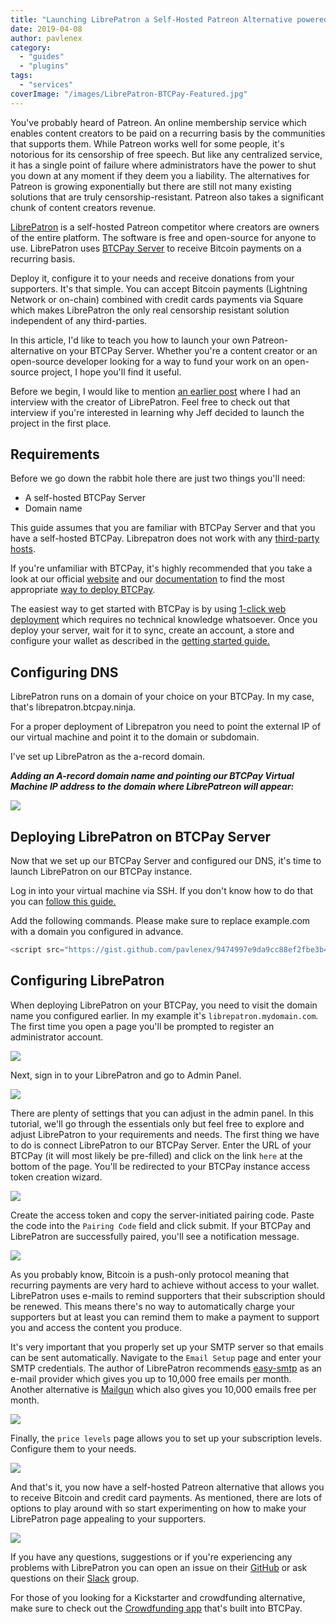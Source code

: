 ```yaml
---
title: "Launching LibrePatron a Self-Hosted Patreon Alternative powered by Bitcoin"
date: 2019-04-08
author: pavlenex
category: 
  - "guides"
  - "plugins"
tags: 
  - "services"
coverImage: "/images/LibrePatron-BTCPay-Featured.jpg"
---
```


You've probably heard of Patreon. An online membership service which enables content creators to be paid on a recurring basis by the communities that supports them. While Patreon works well for some people, it's notorious for its censorship of free speech. But like any centralized service, it has a single point of failure where administrators have the power to shut you down at any moment if they deem you a liability. The alternatives for Patreon is growing exponentially but there are still not many existing solutions that are truly censorship-resistant. Patreon also takes a significant chunk of content creators revenue.

[LibrePatron](https://librepatron.com/) is a self-hosted Patreon competitor where creators are owners of the entire platform. The software is free and open-source for anyone to use. LibrePatron uses [BTCPay Server](https://btcpayserver.org) to receive Bitcoin payments on a recurring basis.

Deploy it, configure it to your needs and receive donations from your supporters. It's that simple. You can accept Bitcoin payments (Lightning Network or on-chain) combined with credit cards payments via Square which makes LibrePatron the only real censorship resistant solution independent of any third-parties.

In this article, I'd like to teach you how to launch your own Patreon-alternative on your BTCPay Server. Whether you're a content creator or an open-source developer looking for a way to fund your work on an open-source project, I hope you'll find it useful.

Before we begin, I would like to mention [an earlier post](https://blog.btcpayserver.org/interview-with-jeff-vandrew-jr/) where I had an interview with the creator of LibrePatron. Feel free to check out that interview if you're interested in learning why Jeff decided to launch the project in the first place.

## Requirements

Before we go down the rabbit hole there are just two things you'll need:

- A self-hosted BTCPay Server
- Domain name

This guide assumes that you are familiar with BTCPay Server and that you have a self-hosted BTCPay. Librepatron does not work with any [third-party hosts](https://docs.btcpayserver.org/deployment/thirdpartyhosting).

If you're unfamiliar with BTCPay, it's highly recommended that you take a look at our official [website](https://btcpayserver.org) and our [documentation](https://docs.btcpayserver.org/) to find the most appropriate [way to deploy BTCPay](https://docs.btcpayserver.org/deployment/deployment).

The easiest way to get started with BTCPay is by using [1-click web deployment](https://docs.btcpayserver.org/deployment/deployment) which requires no technical knowledge whatsoever. Once you deploy your server, wait for it to sync, create an account, a store and configure your wallet as described in the [getting started guide.](https://docs.btcpayserver.org/btcpay-basics/gettingstarted)

## Configuring DNS

LibrePatron runs on a domain of your choice on your BTCPay. In my case, that's librepatron.btcpay.ninja.

For a proper deployment of Librepatron you need to point the external IP of our virtual machine and point it to the domain or subdomain.

I've set up LibrePatron as the a-record domain.

***Adding an A-record domain name and pointing our BTCPay Virtual Machine IP address to the domain where LibrePatreon will appear:***

![](/images/Screen-Shot-2019-04-02-at-17.17.57.png)

## Deploying LibrePatron on BTCPay Server

Now that we set up our BTCPay Server and configured our DNS, it's time to launch LibrePatron on our BTCPay instance.

Log in into your virtual machine via SSH. If you don't know how to do that you can [follow this guide.](https://github.com/JeffVandrewJr/patron/blob/master/ssh.md)

Add the following commands. Please make sure to replace example.com with a domain you configured in advance.

```js
<script src="https://gist.github.com/pavlenex/9474997e9da9cc88ef2fbe3b494d8697.js"></script>
```

## Configuring LibrePatron

When deploying LibrePatron on your BTCPay, you need to visit the domain name you configured earlier. In my example it's `librepatron.mydomain.com`. The first time you open a page you'll be prompted to register an administrator account.

![](/images/LibrePatreon-Admin-Setup.png)

Next, sign in to your LibrePatron and go to Admin Panel.

![](/images/LibrePatreon-Admin-Setup2.png)

There are plenty of settings that you can adjust in the admin panel. In this tutorial, we'll go through the essentials only but feel free to explore and adjust LibrePatron to your requirements and needs. The first thing we have to do is connect LibrePatron to our BTCPay Server. Enter the URL of your BTCPay (it will most likely be pre-filled) and click on the link `here` at the bottom of the page. You'll be redirected to your BTCPay instance access token creation wizard.

![](/images/Configuring-BTCPay-Server-LibrePatreon.png)

Create the access token and copy the server-initiated pairing code. Paste the code into the `Pairing Code` field and click submit. If your BTCPay and LibrePatron are successfully paired, you'll see a notification message.

![](/images/Pairing-BTCPay.png)

As you probably know, Bitcoin is a push-only protocol meaning that recurring payments are very hard to achieve without access to your wallet. LibrePatron uses e-mails to remind supporters that their subscription should be renewed. This means there's no way to automatically charge your supporters but at least you can remind them to make a payment to support you and access the content you produce.

It's very important that you properly set up your SMTP server so that emails can be sent automatically. Navigate to the `Email Setup` page and enter your SMTP credentials. The author of LibrePatron recommends [easy-smtp](https://www.easy-smtp.com) as an e-mail provider which gives you up to 10,000 free emails per month. Another alternative is [Mailgun](https://www.mailgun.com) which also gives you 10,000 emails free per month.

![](/images/Configuring-E-mail-LibrePatron.png)

Finally, the `price levels` page allows you to set up your subscription levels. Configure them to your needs.

![](/images/LibrePatron-Pricing-Setup.png)

And that's it, you now have a self-hosted Patreon alternative that allows you to receive Bitcoin and credit card payments. As mentioned, there are lots of options to play around with so start experimenting on how to make your LibrePatron page appealing to your supporters.

![](/images/Screen-Shot-2019-04-02-at-17.59.17.png)

If you have any questions, suggestions or if you're experiencing any problems with LibrePatron you can open an issue on their [GitHub](https://github.com/JeffVandrewJr/patron/issues) or ask questions on their [Slack](https://librepatron.slack.com/join/shared_invite/enQtNTE0OTA3MjM2NDAyLTU4NDcyZGJiODBlYTA3OGMzZGQ2MjMxMTQxZWYzYmIzMDE4ZjM4OGQ0YjY3MjMzYjhiMTY0Yzc1ZDhhNzNjNjk) group.

For those of you looking for a Kickstarter and crowdfunding alternative, make sure to check out the [Crowdfunding app](https://www.youtube.com/watch?v=tFbfyneDj88&) that's built into BTCPay.
